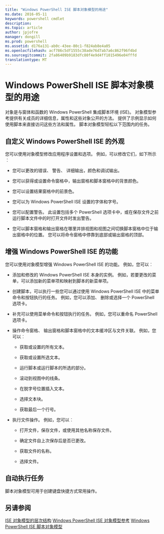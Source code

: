 ```yaml
---
title: "Windows PowerShell ISE 脚本对象模型的用途"
ms.date: 2016-05-11
keywords: powershell cmdlet
description: 
ms.topic: article
author: jpjofre
manager: dongill
ms.prod: powershell
ms.assetid: d176a131-ab0c-43ee-80c1-f824ab8e4a05
ms.openlocfilehash: acf786c5df1555c38ade76d7ab7a6c862f96f4bd
ms.sourcegitcommit: 2fa86409b9183dfc80f4e9d4ff1015496e04fffd
translationtype: MT
---
```

# Windows PowerShell ISE 脚本对象模型的用途
  对象是与窗体和函数的 Windows PowerShell 集成脚本环境 (ISE)。 对象模型参考提供有关成员的详细信息，属性和这些对象公开的方法。 提供了示例显示如何使用脚本来直接访问这些方法和属性。 脚本对象模型轻松以下范围内的任务。

## 自定义 Windows PowerShell ISE 的外观
 您可以使用对象模型修改应用程序设置和选项。 例如，可以修改它们，如下所示︰

-   您可以更改的错误、 警告、 详细输出，颜色和调试输出。

-   您可以获得或设置命令窗格中，输出窗格和脚本窗格中的背景颜色。

-   您可以设置结果窗格中的前景色。

-   您可以为 Windows PowerShell ISE 设置的字体和字号。

-   您可以配置警告。 此设置包括多个 PowerShell 选项卡中，或在保存文件之前运行脚本文件中的时打开文件时发出警告。

-   您可以脚本窗格和输出窗格在哪里并排视图和视图之间切换脚本窗格中位于输出窗格中的位置。 您可以将命令窗格中停靠到底部或输出窗格的顶部。

## 增强 Windows PowerShell ISE 的功能
 您可以使用对象模型增强 Windows PowerShell ISE 的功能。 例如，您可以︰

-   添加和修改的 Windows PowerShell ISE 本身的实例。 例如，若要更改的菜单，可以添加新的菜单项和映射到脚本的新菜单项。

-   创建脚本，可以执行一些您可以通过使用 Windows PowerShell ISE 中的菜单命令和按钮执行的任务。 例如，您可以添加、 删除或选择一个 PowerShell 选项卡。

-   补充可以使用菜单命令和按钮执行的任务。 例如，您可以重命名 PowerShell 选项卡。

-   操作命令窗格、 输出窗格和脚本窗格中的文本缓冲区与文件关联。 例如，您可以︰

    -   获取或设置的所有文本。

    -   获取或设置所选文本。

    -   运行脚本或运行脚本的所选的部分。

    -   滚动到视图中的线条。

    -   在脱字号位置插入文本。

    -   选择文本块。

    -   获取最后一个行号。

-   执行文件操作。 例如，您可以︰

    -   打开文件，保存文件，或使用其他名称保存文件。

    -   确定文件自上次保存后是否已更改。

    -   获取文件的名称。

    -   选择文件。

## 自动执行任务
 脚本对象模型可用于创建键盘快捷方式常用操作。

## 另请参阅
 [ISE 对象模型的层次结构](The-ISE-Object-Model-Hierarchy.md) 
 [Windows PowerShell ISE 对象模型参考](Windows-PowerShell-ISE-Object-Model-Reference.md) 
 [Windows PowerShell ISE 脚本对象模型](The-Windows-PowerShell-ISE-Scripting-Object-Model.md)

  
